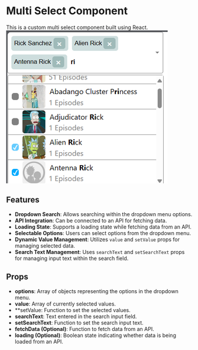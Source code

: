 # Multi Select Component

This is a custom multi select component built using React.
<img src="public/1.png" alt="1">
## Features

- **Dropdown Search**: Allows searching within the dropdown menu options.
- **API Integration**: Can be connected to an API for fetching data.
- **Loading State**: Supports a loading state while fetching data from an API.
- **Selectable Options**: Users can select options from the dropdown menu.
- **Dynamic Value Management**: Utilizes `value` and `setValue` props for managing selected data.
- **Search Text Management**: Uses `searchText` and `setSearchText` props for managing input text within the search field.


## Props

- **options**: Array of objects representing the options in the dropdown menu.
- **value**: Array of currently selected values.
- **setValue: Function to set the selected values.
- **searchText**: Text entered in the search input field.
- **setSearchText**: Function to set the search input text.
- **fetchData (Optional)**: Function to fetch data from an API.
- **loading (Optional)**: Boolean state indicating whether data is being loaded from an API.
